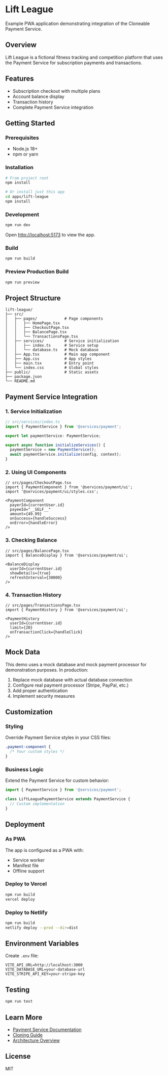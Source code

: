 # Lift League

Example PWA application demonstrating integration of the Cloneable Payment Service.

## Overview

Lift League is a fictional fitness tracking and competition platform that uses the Payment Service for subscription payments and transactions.

## Features

- Subscription checkout with multiple plans
- Account balance display
- Transaction history
- Complete Payment Service integration

## Getting Started

### Prerequisites

- Node.js 18+
- npm or yarn

### Installation

```bash
# From project root
npm install

# Or install just this app
cd apps/lift-league
npm install
```

### Development

```bash
npm run dev
```

Open [http://localhost:5173](http://localhost:5173) to view the app.

### Build

```bash
npm run build
```

### Preview Production Build

```bash
npm run preview
```

## Project Structure

```
lift-league/
├── src/
│   ├── pages/            # Page components
│   │   ├── HomePage.tsx
│   │   ├── CheckoutPage.tsx
│   │   ├── BalancePage.tsx
│   │   └── TransactionsPage.tsx
│   ├── services/         # Service initialization
│   │   ├── index.ts      # Service setup
│   │   └── database.ts   # Mock database
│   ├── App.tsx           # Main app component
│   ├── App.css           # App styles
│   ├── main.tsx          # Entry point
│   └── index.css         # Global styles
├── public/               # Static assets
├── package.json
└── README.md
```

## Payment Service Integration

### 1. Service Initialization

```typescript
// src/services/index.ts
import { PaymentService } from '@services/payment';

export let paymentService: PaymentService;

export async function initializeServices() {
  paymentService = new PaymentService();
  await paymentService.initialize(config, context);
}
```

### 2. Using UI Components

```tsx
// src/pages/CheckoutPage.tsx
import { PaymentComponent } from '@services/payment/ui';
import '@services/payment/ui/styles.css';

<PaymentComponent
  payerId={currentUser.id}
  payeeId="__SELF__"
  amount={49.99}
  onSuccess={handleSuccess}
  onError={handleError}
/>
```

### 3. Checking Balance

```tsx
// src/pages/BalancePage.tsx
import { BalanceDisplay } from '@services/payment/ui';

<BalanceDisplay
  userId={currentUser.id}
  showDetails={true}
  refreshInterval={30000}
/>
```

### 4. Transaction History

```tsx
// src/pages/TransactionsPage.tsx
import { PaymentHistory } from '@services/payment/ui';

<PaymentHistory
  userId={currentUser.id}
  limit={20}
  onTransactionClick={handleClick}
/>
```

## Mock Data

This demo uses a mock database and mock payment processor for demonstration purposes. In production:

1. Replace mock database with actual database connection
2. Configure real payment processor (Stripe, PayPal, etc.)
3. Add proper authentication
4. Implement security measures

## Customization

### Styling

Override Payment Service styles in your CSS files:

```css
.payment-component {
  /* Your custom styles */
}
```

### Business Logic

Extend the Payment Service for custom behavior:

```typescript
import { PaymentService } from '@services/payment';

class LiftLeaguePaymentService extends PaymentService {
  // Custom implementation
}
```

## Deployment

### As PWA

The app is configured as a PWA with:
- Service worker
- Manifest file
- Offline support

### Deploy to Vercel

```bash
npm run build
vercel deploy
```

### Deploy to Netlify

```bash
npm run build
netlify deploy --prod --dir=dist
```

## Environment Variables

Create `.env` file:

```env
VITE_API_URL=http://localhost:3000
VITE_DATABASE_URL=your-database-url
VITE_STRIPE_API_KEY=your-stripe-key
```

## Testing

```bash
npm run test
```

## Learn More

- [Payment Service Documentation](../../services/payment/README.md)
- [Cloning Guide](../../services/payment/CLONING.md)
- [Architecture Overview](../../docs/ARCHITECTURE.md)

## License

MIT
